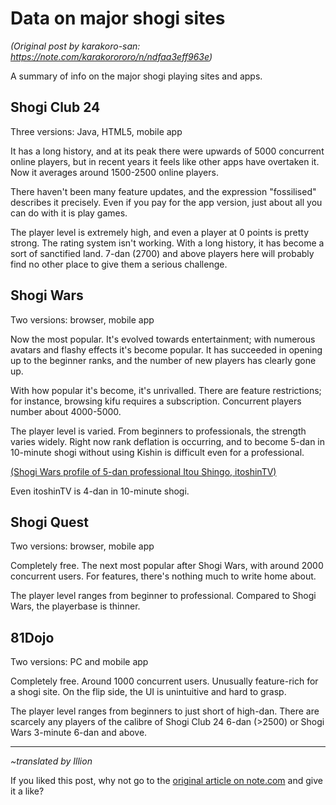 # Data on major shogi sites #

*(Original post by karakoro-san: https://note.com/karakorororo/n/ndfaa3eff963e)*

A summary of info on the major shogi playing sites and apps.

## Shogi Club 24 ##

Three versions: Java, HTML5, mobile app

It has a long history, and at its peak there were upwards of 5000 concurrent online players, but in recent years it feels like other apps have overtaken it. Now it averages around 1500-2500 online players.

There haven't been many feature updates, and the expression "fossilised" describes it precisely. Even if you pay for the app version, just about all you can do with it is play games.

The player level is extremely high, and even a player at 0 points is pretty strong. The rating system isn't working. With a long history, it has become a sort of sanctified land. 7-dan (2700) and above players here will probably find no other place to give them a serious challenge.

## Shogi Wars ##

Two versions: browser, mobile app

Now the most popular. It's evolved towards entertainment; with numerous avatars and flashy effects it's become popular. It has succeeded in opening up to the beginner ranks, and the number of new players has clearly gone up.

With how popular it's become, it's unrivalled. There are feature restrictions; for instance, browsing kifu requires a subscription. Concurrent players number about 4000-5000.

The player level is varied. From beginners to professionals, the strength varies widely. Right now rank deflation is occurring, and to become 5-dan in 10-minute shogi without using Kishin is difficult even for a professional.

[(Shogi Wars profile of 5-dan professional Itou Shingo, itoshinTV)](https://shogiwars.heroz.jp/users/mypage/itoshinTV?locale=ja)

Even itoshinTV is 4-dan in 10-minute shogi.

## Shogi Quest ##

Two versions: browser, mobile app

Completely free. The next most popular after Shogi Wars, with around 2000 concurrent users. For features, there's nothing much to write home about.

The player level ranges from beginner to professional. Compared to Shogi Wars, the playerbase is thinner.

## 81Dojo ##

Two versions: PC and mobile app

Completely free. Around 1000 concurrent users. Unusually feature-rich for a shogi site. On the flip side, the UI is unintuitive and hard to grasp.

The player level ranges from beginners to just short of high-dan. There are scarcely any players of the calibre of Shogi Club 24 6-dan (>2500) or Shogi Wars 3-minute 6-dan and above.


------

*~translated by Illion*

If you liked this post, why not go to the [original article on note.com](https://note.com/karakorororo/n/ndfaa3eff963e) and give it a like?